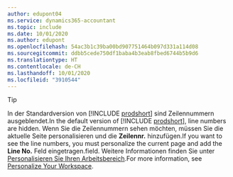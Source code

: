 ```yaml
---
author: edupont04
ms.service: dynamics365-accountant
ms.topic: include
ms.date: 10/01/2020
ms.author: edupont
ms.openlocfilehash: 54ac3b1c39ba00bd907751464b097d331a114d08
ms.sourcegitcommit: ddbb5cede750df1baba4b3eab8fbed6744b5b9d6
ms.translationtype: HT
ms.contentlocale: de-CH
ms.lasthandoff: 10/01/2020
ms.locfileid: "3910544"
---
```

> [!TIP]
> <span data-ttu-id="8ba41-101">In der Standardversion von [!INCLUDE [prodshort](prodshort.md)] sind Zeilennummern ausgeblendet.</span><span class="sxs-lookup"><span data-stu-id="8ba41-101">In the default version of [!INCLUDE [prodshort](prodshort.md)], line numbers are hidden.</span></span> <span data-ttu-id="8ba41-102">Wenn Sie die Zeilennummern sehen möchten, müssen Sie die aktuelle Seite personalisieren und die **Zeilennr.** hinzufügen.</span><span class="sxs-lookup"><span data-stu-id="8ba41-102">If you want to see the line numbers, you must personalize the current page and add the **Line No.**</span></span> <span data-ttu-id="8ba41-103">Feld eingetragen.</span><span class="sxs-lookup"><span data-stu-id="8ba41-103">field.</span></span> <span data-ttu-id="8ba41-104">Weitere Informationen finden Sie unter [Personalisieren Sie Ihren Arbeitsbereich](../ui-personalization-user.md#to-start-personalizing-a-page-through-the-personalizing-banner).</span><span class="sxs-lookup"><span data-stu-id="8ba41-104">For more information, see [Personalize Your Workspace](../ui-personalization-user.md#to-start-personalizing-a-page-through-the-personalizing-banner).</span></span>  
